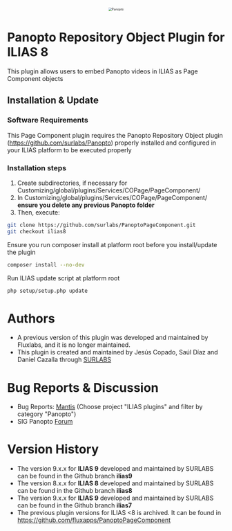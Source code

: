<div alt style="text-align: center; transform: scale(.5);">
	<picture>
		<source media="(prefers-color-scheme: dark)" srcset="https://raw.githubusercontent.com/surlabs/PanoptoPageComponent/blob/ilias8/templates/GitBannerPCPanopto.png" />
		<img alt="Panopto" src="https://raw.githubusercontent.com/surlabs/PanoptoPageComponent/blob/ilias8/templates/GitBannerPCPanopto.png" />
	</picture>
</div>

# Panopto Repository Object Plugin for ILIAS 8
This plugin allows users to embed Panopto videos in ILIAS as Page Component objects

## Installation & Update

### Software Requirements
This Page Component plugin requires the Panopto Repository Object plugin (https://github.com/surlabs/Panopto) properly installed and configured in your ILIAS platform to be executed properly

### Installation steps
1. Create subdirectories, if necessary for Customizing/global/plugins/Services/COPage/PageComponent/
2. In Customizing/global/plugins/Services/COPage/PageComponent/ **ensure you delete any previous Panopto folder**
3. Then, execute:

```bash
git clone https://github.com/surlabs/PanoptoPageComponent.git
git checkout ilias8
```

Ensure you run composer install at platform root before you install/update the plugin
```bash
composer install --no-dev
```

Run ILIAS update script at platform root
```bash
php setup/setup.php update
```
 
# Authors
* A previous version of this plugin was developed and maintained by Fluxlabs, and it is no longer maintained.
* This plugin is created and maintained by Jesús Copado, Saúl Díaz and Daniel Cazalla through [SURLABS](https://surlabs.es)

# Bug Reports & Discussion
- Bug Reports: [Mantis](https://www.ilias.de/mantis) (Choose project "ILIAS plugins" and filter by category "Panopto")
- SIG Panopto [Forum](https://docu.ilias.de/goto_docu_frm_13755.html)

# Version History
* The version 9.x.x for **ILIAS 9** developed and maintained by SURLABS can be found in the Github branch **ilias9**
* The version 8.x.x for **ILIAS 8** developed and maintained by SURLABS can be found in the Github branch **ilias8**
* The version 9.x.x for **ILIAS 9** developed and maintained by SURLABS can be found in the Github branch **ilias7**
* The previous plugin versions for ILIAS <8 is archived. It can be found in https://github.com/fluxapps/PanoptoPageComponent
